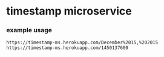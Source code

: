 # timestamp microservice

### example usage

```
https://timestamp-ms.herokuapp.com/December%2015,%202015
https://timestamp-ms.herokuapp.com/1450137600
```
